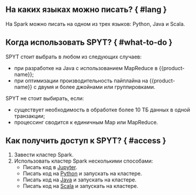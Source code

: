 
## На каких языках можно писать? { #lang }

На Spark можно писать на одном из трех языков: Python, Java и Scala.

## Когда использовать SPYT? { #what-to-do }

SPYT стоит выбрать в любом из следующих случаев:
- при разработке на Java с использованием MapReduce в {{product-name}};
- при оптимизации производительность пайплайна на {{product-name}} с двумя и более джойнами или группировками.

SPYT не стоит выбирать, если:
- существует необходимость в обработке более 10 ТБ данных в одной транзакции;
- процессинг сводится к единичным Map или MapReduce.

## Как получить доступ к SPYT? { #access }

1. Завести кластер Spark.
2. Использовать кластер Spark несколькими способами:
    * Писать код в [Jupyter](../spyt/API/spyt-jupyter.md).
    * Писать код на [Python](../spyt/API/spyt-python.md) и запускать на кластере.
    * Писать код на [Java](../spyt/API/spyt-java.md) и запускать на кластере.
    * Писать код на [Scala](../spyt/API/spyt-scala.md) и запускать на кластере.
